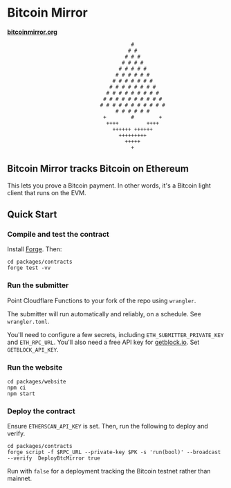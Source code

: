 # Bitcoin Mirror

**[bitcoinmirror.org](https://bitcoinmirror.org)**

```
                                        #
                                       # #
                                      # # #
                                     # # # #
                                    # # # # #
                                   # # # # # #
                                  # # # # # # #
                                 # # # # # # # #
                                # # # # # # # # #
                               # # # # # # # # # #
                              # # # # # # # # # # #
                                   # # # # # #
                               +        #        +
                                ++++         ++++
                                  ++++++ ++++++
                                    +++++++++
                                      +++++
                                        +
```

## Bitcoin Mirror tracks Bitcoin on Ethereum

This lets you prove a Bitcoin payment. In other words, it's a Bitcoin light client that runs on the EVM.

## Quick Start

### Compile and test the contract

Install [Forge](https://getfoundry.sh/). Then:

```
cd packages/contracts
forge test -vv
```

### Run the submitter

Point Cloudflare Functions to your fork of the repo using `wrangler`.

The submitter will run automatically and reliably, on a schedule. See `wrangler.toml`.

You'll need to configure a few secrets, including `ETH_SUBMITTER_PRIVATE_KEY` and `ETH_RPC_URL`. You'll also need a free API key for [getblock.io](https://getblock.io). Set `GETBLOCK_API_KEY`.

### Run the website

```
cd packages/website
npm ci
npm start
```

### Deploy the contract

Ensure `ETHERSCAN_API_KEY` is set. Then, run the following to deploy and verify.

```
cd packages/contracts
forge script -f $RPC_URL --private-key $PK -s 'run(bool)' --broadcast --verify  DeployBtcMirror true
```

Run with `false` for a deployment tracking the Bitcoin testnet rather than mainnet.